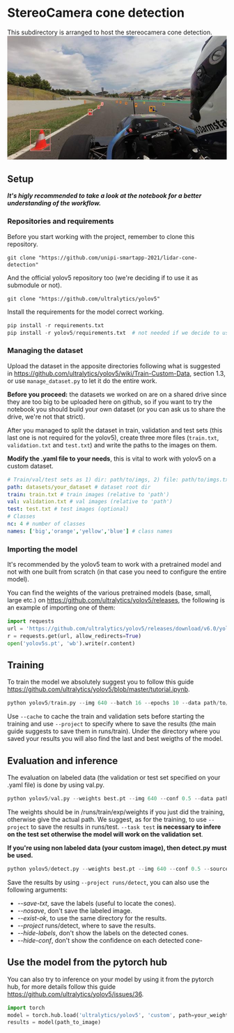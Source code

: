# StereoCamera cone detection
This subdirectory is arranged to host the stereocamera cone detection.
![Camera detection](camera_detection.jpg "Detection")
## Setup
_**It's higly recommended to take a look at the notebook for a better understanding of the workflow.**_
### Repositories and requirements
Before you start working with the project, remember to clone this repository.
```
git clone "https://github.com/unipi-smartapp-2021/lidar-cone-detection"
```
And the official yolov5 repository too (we're deciding if to use it as submodule or not).
```
git clone "https://github.com/ultralytics/yolov5"
```
Install the requirements for the model correct working.
```python
pip install -r requirements.txt
pip install -r yolov5/requirements.txt  # not needed if we decide to use yolov5 as submodule
```
### Managing the dataset
Upload the dataset in the apposite directories following what is suggested in https://github.com/ultralytics/yolov5/wiki/Train-Custom-Data, section 1.3, or use ```manage_dataset.py``` to let it do the entire work.

**Before you proceed:** the datasets we worked on are on a shared drive since they are too big to be uploaded here on github, so if you want to try the notebook you should build your own dataset (or you can ask us to share the drive, we're not that strict).

After you managed to split the dataset in train, validation and test sets (this last one is not required for the yolov5), create three more files (```train.txt```, ```validation.txt``` and ```test.txt```) and write the paths to the images on them.

**Modify the .yaml file to your needs**, this is vital to work with yolov5 on a custom dataset.
```yaml
# Train/val/test sets as 1) dir: path/to/imgs, 2) file: path/to/imgs.txt, or 3) list: [path/to/imgs1, path/to/imgs2, ..]
path: datasets/your_dataset # dataset root dir
train: train.txt # train images (relative to 'path')
val: validation.txt # val images (relative to 'path')
test: test.txt # test images (optional)
# Classes
nc: 4 # number of classes
names: ['big','orange','yellow','blue'] # class names
```
### Importing the model
It's recommended by the yolov5 team to work with a pretrained model and not with one built from scratch (in that case you need to configure the entire model).

You can find the weights of the various pretrained models (base, small, large etc.) on https://github.com/ultralytics/yolov5/releases, the following is an example of importing one of them:
```python
import requests
url = 'https://github.com/ultralytics/yolov5/releases/download/v6.0/yolov5s.pt'
r = requests.get(url, allow_redirects=True)
open('yolov5s.pt', 'wb').write(r.content)
```
## Training
To train the model we absolutely suggest you to follow this guide https://github.com/ultralytics/yolov5/blob/master/tutorial.ipynb.
```python
python yolov5/train.py --img 640 --batch 16 --epochs 10 --data path/to/your_yaml.yaml --weights yolov5s.pt
```
Use ```--cache``` to cache the train and validation sets before starting the training and use ```--project``` to specify where to save the results (the main guide suggests to save them in runs/train). Under the directory where you saved your results you will also find the last and best weigths of the model.
## Evaluation and inference
The evaluation on labeled data (the validation or test set specified on your .yaml file) is done by using val.py.
```python
python yolov5/val.py --weights best.pt --img 640 --conf 0.5 --data path/to/your_yaml.yaml --task test
```
The weights should be in /runs/train/exp/weights if you just did the training, otherwise give the actual path. We suggest, as for the training, to use ```--project``` to save the results in runs/test. ```--task test``` **is necessary to infere on the test set otherwise the model will work on the validation set**.

**If you're using non labeled data (your custom image), then detect.py must be used.**
```python
python yolov5/detect.py --weights best.pt --img 640 --conf 0.5 --source path/to/your_image.png
```
Save the results by using ```--project runs/detect```, you can also use the following arguments:
- _--save-txt_, save the labels (useful to locate the cones).
- _--nosave_, don't save the labeled image.
- _--exist-ok_, to use the same directory for the results.
- _--project_ runs/detect, where to save the results.
- _--hide-labels_, don't show the labels on the detected cones.
- _--hide-conf_, don't show the confidence on each detected cone-

## Use the model from the pytorch hub
You can also try to inference on your model by using it from the pytorch hub, for more details follow this guide https://github.com/ultralytics/yolov5/issues/36.
```python
import torch
model = torch.hub.load('ultralytics/yolov5', 'custom', path=your_weights)  # 
results = model(path_to_image)
```
